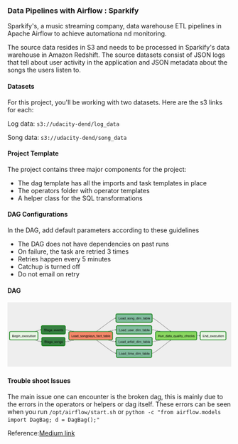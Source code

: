 ### Data Pipelines with Airflow : Sparkify

Sparkify's, a music streaming company, data warehouse ETL pipelines in Apache Airflow to achieve automationa nd monitoring.

The source data resides in S3 and needs to be processed in Sparkify's data warehouse in Amazon Redshift. The source datasets consist of JSON logs that tell about user activity in the application and JSON metadata about the songs the users listen to.


#### Datasets

For this project, you'll be working with two datasets. Here are the s3 links for each:

Log data: `s3://udacity-dend/log_data`

Song data: `s3://udacity-dend/song_data`

#### Project Template

The project contains three major components for the project:

- The dag template has all the imports and task templates in place
- The operators folder with operator templates
- A helper class for the SQL transformations

#### DAG Configurations

In the DAG, add default parameters according to these guidelines

- The DAG does not have dependencies on past runs
- On failure, the task are retried 3 times
- Retries happen every 5 minutes
- Catchup is turned off
- Do not email on retry

#### DAG

![SparkifyDAG](/Images/Sparkify-DAG.png)

#### Trouble shoot Issues

The main issue one can encounter is the broken dag, this is mainly due to the errors in the operators or helpers or dag itself. These errors can be seen when you run `/opt/airflow/start.sh` or `python -c "from airflow.models import DagBag; d = DagBag();"`

Reference:[Medium link](https://towardsdatascience.com/5-essential-tips-when-using-apache-airflow-to-build-an-etl-pipeline-for-a-database-hosted-on-3d8fd0430acc)




